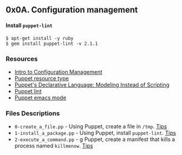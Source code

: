 ## 0x0A. Configuration management

#### Install `puppet-lint`
```
$ apt-get install -y ruby
$ gem install puppet-lint -v 2.1.1
```

### Resources
* [Intro to Configuration Management](https://www.digitalocean.com/community/tutorials/an-introduction-to-configuration-management)
* [Puppet resource type](https://puppet.com/docs/puppet/3.8/types/file.html)
* [Puppet's Declarative Language: Modeling Instead of Scripting](https://puppet.com/blog/puppets-declarative-language-modeling-instead-of-scripting/)
* [Puppet lint](http://puppet-lint.com/)
* [Puppet emacs mode](https://github.com/voxpupuli/puppet-mode)

### Files Descriptions
* `0-create_a_file.pp` - Using Puppet, create a file in `/tmp`. [Tips](https://puppet.com/docs/puppet/3.8/types/file.html)
* `1-install_a_package.pp` - Using Puppet, install `puppet-lint`.  [Tips](https://puppet.com/docs/puppet/5.5/types/package.html)
* `2-execute_a_command.pp` - g Puppet, create a manifest that kills a process named `killmenow`. [Tips](https://puppet.com/docs/puppet/7/types/exec.html#exec-attributes)